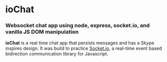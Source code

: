 # ioChat

### Websocket chat app using node, express, socket.io, and vanilla JS DOM manipulation

**ioChat** is a real time chat app that persists messages and has a Skype inspires design. It was build to practice [Socket.io](https://socket.io/), a real-time event based bidirection communication library for Javascript.
